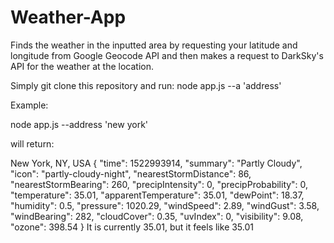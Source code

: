 # Weather-App
Finds the weather in the inputted area by requesting your latitude and longitude from Google Geocode API and then makes a request to DarkSky's API for the weather at the location.


Simply git clone this repository and run: node app.js --a 'address'

Example:

node app.js --address 'new york'

will return:

New York, NY, USA
{
  "time": 1522993914,
  "summary": "Partly Cloudy",
  "icon": "partly-cloudy-night",
  "nearestStormDistance": 86,
  "nearestStormBearing": 260,
  "precipIntensity": 0,
  "precipProbability": 0,
  "temperature": 35.01,
  "apparentTemperature": 35.01,
  "dewPoint": 18.37,
  "humidity": 0.5,
  "pressure": 1020.29,
  "windSpeed": 2.89,
  "windGust": 3.58,
  "windBearing": 282,
  "cloudCover": 0.35,
  "uvIndex": 0,
  "visibility": 9.08,
  "ozone": 398.54
}
It is currently 35.01, but it feels like 35.01
